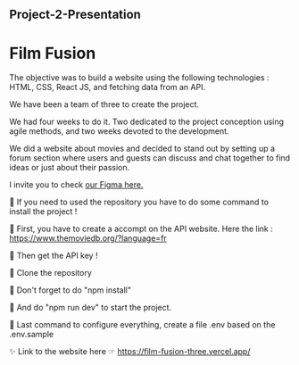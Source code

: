 ## Project-2-Presentation

<h1>Film Fusion</h1>

<p>
      The objective was to build a website using the following technologies :
      HTML, CSS, React JS, and fetching data from an API.
</p>

<p> 
      We have been a team of three to create the project.
</p>

<p>
      We had four weeks to do it. Two dedicated to the project conception using
      agile methods, and two weeks devoted to the development.
</p>

<p>
      We did a website about movies and decided to stand out by setting up a
      forum section where users and guests can discuss and chat together to find
      ideas or just about their passion.
</p>

<p>
      I invite you to check
      <a
        href="https://www.figma.com/file/pedGhXiIjuzxbMVyDcnu2Z/Untitled?type=design&node-id=1-4&mode=design&t=aDrgbSlYwaU6Fv2m-0"
        target="_blank"
        >our Figma here.</a
      >
</p>

<p>
     🔺 If you need to used the repository you have to do some command to install the project ! 
</p>

<p> 📝 First, you have to create a accompt on the API website. Here the link :  <a
        href="https://www.themoviedb.org/?language=fr"
        target="_blank"
        >https://www.themoviedb.org/?language=fr</a
      ></p>

<p> 🔑 Then get the API key !</p>

<p> 📁 Clone the repository</p>

<p> 📌 Don't forget to do "npm install"</p>

<p> 📍 And do "npm run dev" to start the project.</p>

<p> 🔗 Last command to configure everything, create a file .env based on the .env.sample</p>

<p> ✨ Link to the website here ☞ <a
        href="https://film-fusion-three.vercel.app/"
        target="_blank"
        >https://film-fusion-three.vercel.app/</a
      ></p>
